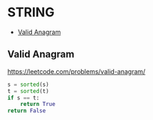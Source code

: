 # STRING

+ [Valid Anagram](#valid-anagram)
<!---->
## Valid Anagram

https://leetcode.com/problems/valid-anagram/

```python
s = sorted(s)
t = sorted(t)
if s == t:
    return True
return False
```

